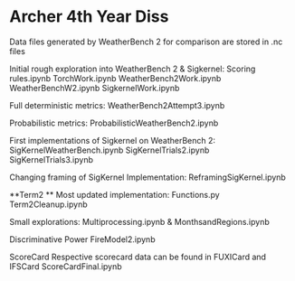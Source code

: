 # Archer 4th Year Diss
Data files generated by WeatherBench 2 for comparison are stored in .nc files

Initial rough exploration into WeatherBench 2 & Sigkernel:
Scoring rules.ipynb
TorchWork.ipynb
WeatherBench2Work.ipynb
WeatherBenchW2.ipynb
SigkernelWork.ipynb

Full deterministic metrics:
WeatherBench2Attempt3.ipynb

Probabilistic metrics:
ProbabilisticWeatherBench2.ipynb

First implementations of Sigkernel on WeatherBench 2:
SigKernelWeatherBench.ipynb
SigKernelTrials2.ipynb
SigKernelTrials3.ipynb

Changing framing of SigKernel Implementation:
ReframingSigKernel.ipynb

**Term2 **
Most updated implementation:
Functions.py
Term2Cleanup.ipynb

Small explorations:
Multiprocessing.ipynb & MonthsandRegions.ipynb 

Discriminative Power 
FireModel2.ipynb

ScoreCard
Respective scorecard data can be found in FUXICard and IFSCard
ScoreCardFinal.ipynb
